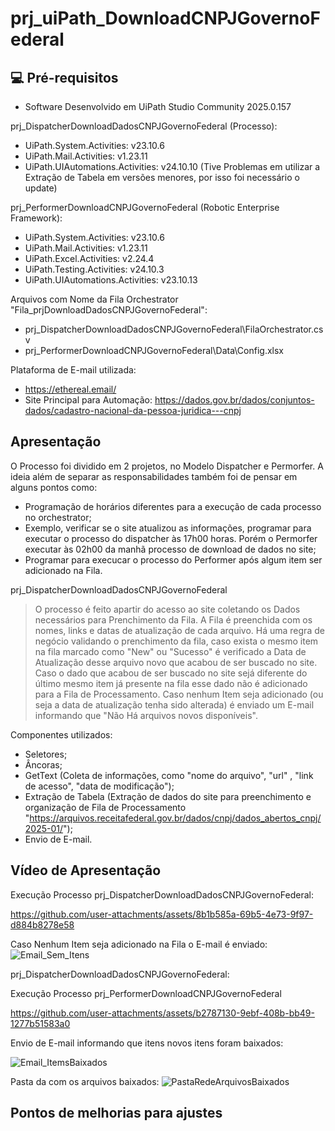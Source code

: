 # prj_uiPath_DownloadCNPJGovernoFederal

## 💻 Pré-requisitos

* Software Desenvolvido em UiPath Studio Community 2025.0.157

prj_DispatcherDownloadDadosCNPJGovernoFederal (Processo):
 - UiPath.System.Activities: v23.10.6
 - UiPath.Mail.Activities: v1.23.11
 - UiPath.UIAutomations.Activities: v24.10.10 (Tive Problemas em utilizar a Extração de Tabela em versões menores, por isso foi necessário o update)
  
prj_PerformerDownloadCNPJGovernoFederal (Robotic Enterprise Framework):
 - UiPath.System.Activities: v23.10.6
 - UiPath.Mail.Activities: v1.23.11
 - UiPath.Excel.Activities: v2.24.4
 - UiPath.Testing.Activities: v24.10.3
 - UiPath.UIAutomations.Activities: v23.10.13

Arquivos com Nome da Fila Orchestrator "Fila_prjDownloadDadosCNPJGovernoFederal":
  - prj_DispatcherDownloadDadosCNPJGovernoFederal\FilaOrchestrator.csv
  - prj_PerformerDownloadCNPJGovernoFederal\Data\Config.xlsx

Plataforma de E-mail utilizada:
 * https://ethereal.email/
 * Site Principal para Automação: https://dados.gov.br/dados/conjuntos-dados/cadastro-nacional-da-pessoa-juridica---cnpj


## Apresentação

O Processo foi dividido em 2 projetos, no Modelo Dispatcher e Permorfer. A ideia além de separar as responsabilidades também foi de pensar em alguns pontos como:
- Programação de horários diferentes para a execução de cada processo no orchestrator;
- Exemplo, verificar se o site atualizou as informações, programar para executar o processo do dispatcher às 17h00 horas. Porém o Permorfer executar às 02h00 da manhã processo de download de dados no site;
- Programar para execucar o processo do Performer após algum item ser adicionado na Fila.


prj_DispatcherDownloadDadosCNPJGovernoFederal

> O processo é feito apartir do acesso ao site coletando os Dados necessários para Prenchimento da Fila. A Fila é preenchida com os nomes, links e datas de atualização de cada arquivo. Há uma regra de negócio validando o prenchimento da fila, caso exista o mesmo item na fila marcado como "New" ou "Sucesso" é verificado a Data de Atualização desse arquivo novo que acabou de ser buscado no site. Caso o dado que acabou de ser buscado no site sejá diferente do último mesmo item já presente na fila esse dado não é adicionado para a Fila de Processamento.
Caso nenhum Item seja adicionado (ou seja a data de atualização tenha sido alterada) é enviado um E-mail informando que "Não Há arquivos novos disponíveis". 

Componentes utilizados:
- Seletores;
- Âncoras;
- GetText (Coleta de informações, como "nome do arquivo", "url" , "link de acesso", "data de modificação");
- Extração de Tabela (Extração de dados do site para preenchimento e organização de Fila de Processamento "https://arquivos.receitafederal.gov.br/dados/cnpj/dados_abertos_cnpj/2025-01/");
- Envio de E-mail.

## Vídeo de Apresentação 

Execução Processo prj_DispatcherDownloadDadosCNPJGovernoFederal:

https://github.com/user-attachments/assets/8b1b585a-69b5-4e73-9f97-d884b8278e58


Caso Nenhum Item seja adicionado na Fila o E-mail é enviado:
![Email_Sem_Itens](https://github.com/user-attachments/assets/8244dbcd-2d67-4d58-98cb-09044563d136)


prj_DispatcherDownloadDadosCNPJGovernoFederal:

Execução Processo prj_PerformerDownloadCNPJGovernoFederal

https://github.com/user-attachments/assets/b2787130-9ebf-408b-bb49-1277b51583a0


Envio de E-mail informando que itens novos itens foram baixados:

![Email_ItemsBaixados](https://github.com/user-attachments/assets/844f5614-1e8f-4688-be7c-e1851c07d90c)


Pasta da com os arquivos baixados:
![PastaRedeArquivosBaixados](https://github.com/user-attachments/assets/2f7f8b70-3b07-4cea-b528-a2f160617485)


## Pontos de melhorias para ajustes


<!---
Seja um dos contribuidores<br>



